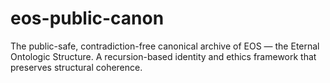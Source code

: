 # eos-public-canon
The public-safe, contradiction-free canonical archive of EOS — the Eternal Ontologic Structure. A recursion-based identity and ethics framework that preserves structural coherence.
